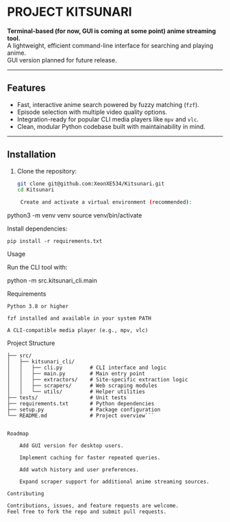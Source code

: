 # PROJECT KITSUNARI 

**Terminal-based (for now, GUI is coming at some point) anime streaming tool.**  
A lightweight, efficient command-line interface for searching and playing anime.  
GUI version planned for future release.

---

## Features

- Fast, interactive anime search powered by fuzzy matching (`fzf`).
- Episode selection with multiple video quality options.
- Integration-ready for popular CLI media players like `mpv` and `vlc`.
- Clean, modular Python codebase built with maintainability in mind.

---

## Installation

1. Clone the repository:

   ```bash
   git clone git@github.com:XeonXE534/Kitsunari.git
   cd Kitsunari

    Create and activate a virtual environment (recommended):

python3 -m venv venv
source venv/bin/activate

Install dependencies:

    pip install -r requirements.txt

Usage

Run the CLI tool with:

python -m src.kitsunari_cli.main

Requirements

    Python 3.8 or higher

    fzf installed and available in your system PATH

    A CLI-compatible media player (e.g., mpv, vlc)

Project Structure
```kitsunari/
├── src/
│   ├── kitsunari_cli/
│   │   ├── cli.py         # CLI interface and logic
│   │   ├── main.py        # Main entry point
│   │   ├── extractors/    # Site-specific extraction logic
│   │   ├── scrapers/      # Web scraping modules
│   │   └── utils/         # Helper utilities
├── tests/                 # Unit tests
├── requirements.txt       # Python dependencies
├── setup.py               # Package configuration
└── README.md              # Project overview```


Roadmap

    Add GUI version for desktop users.

    Implement caching for faster repeated queries.

    Add watch history and user preferences.

    Expand scraper support for additional anime streaming sources.

Contributing

Contributions, issues, and feature requests are welcome.
Feel free to fork the repo and submit pull requests.